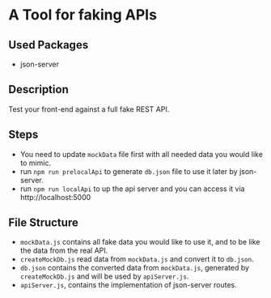 # A Tool for faking APIs

## Used Packages

- json-server

## Description

Test your front-end against a full fake REST API.

## Steps

- You need to update `mockData` file first with all needed data you would like to mimic.
- run `npm run prelocalApi` to generate `db.json` file to use it later by json-server.
- run `npm run localApi` to up the api server and you can access it via http://localhost:5000
## File Structure

- `mockData.js` contains all fake data you would like to use it, and to be like the data from the real API.
- `createMockDb.js` read data from `mockData.js` and convert it to `db.json`.
- `db.json` contains the converted data from `mockData.js`, generated by `createMockDb.js` and will be used by `apiServer.js`.
- `apiServer.js`, contains the implementation of json-server routes.

